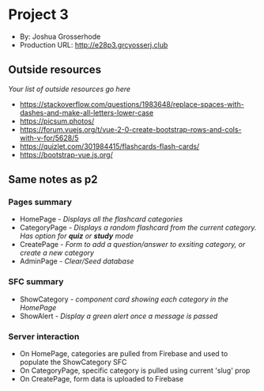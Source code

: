 # Project 3
+ By: Joshua Grosserhode
+ Production URL: <http://e28p3.grcyosserj.club>

## Outside resources
*Your list of outside resources go here*
* https://stackoverflow.com/questions/1983648/replace-spaces-with-dashes-and-make-all-letters-lower-case
* https://picsum.photos/
* https://forum.vuejs.org/t/vue-2-0-create-bootstrap-rows-and-cols-with-v-for/5628/5
* https://quizlet.com/301984415/flashcards-flash-cards/
* https://bootstrap-vue.js.org/

## Same notes as p2
### Pages summary
* HomePage - *Displays all the flashcard categories*
* CategoryPage - *Displays a random flashcard from the current category. Has option for **quiz** or **study** mode*
* CreatePage - *Form to add a question/answer to exsiting category, or create a new category*
* AdminPage - *Clear/Seed database*

### SFC summary
* ShowCategory - *component card showing each category in the HomePage*
* ShowAlert - *Display a green alert once a message is passed*
  
### Server interaction
* On HomePage, categories are pulled from Firebase and used to populate the ShowCategory SFC
* On CategoryPage, specific category is pulled using current 'slug' prop
* On CreatePage, form data is uploaded to Firebase